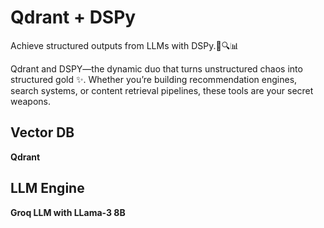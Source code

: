 # Qdrant + DSPy
Achieve structured outputs from LLMs with DSPy.🚀🔍📊

Qdrant and DSPY—the dynamic duo that turns unstructured chaos into structured gold ✨. Whether you’re building recommendation engines, search systems, or content retrieval pipelines, these tools are your secret weapons. 

## Vector DB
**Qdrant**

## LLM Engine
**Groq LLM with LLama-3 8B**

